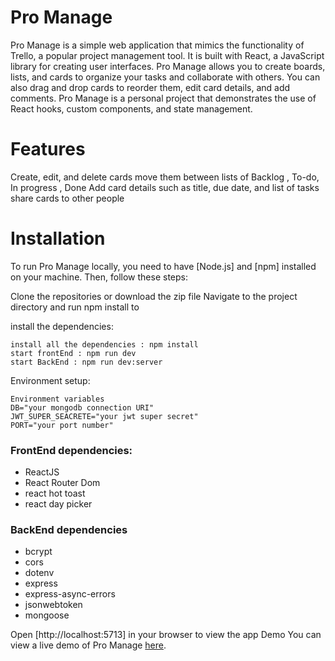 # Pro Manage

Pro Manage is a simple web application that mimics the functionality of Trello, a popular project management tool. It is built with React, a JavaScript library for creating user interfaces. Pro Manage allows you to create boards, lists, and cards to organize your tasks and collaborate with others. You can also drag and drop cards to reorder them, edit card details, and add comments. Pro Manage is a personal project that demonstrates the use of React hooks, custom components, and state management.

# Features

Create, edit, and delete cards
move them between lists of Backlog , To-do, In progress , Done
Add card details such as title, due date, and list of tasks
share cards to other people

# Installation

To run Pro Manage locally, you need to have [Node.js] and [npm] installed on your machine. Then, follow these steps:

Clone the repositories or download the zip file
Navigate to the project directory and run npm install to

install the dependencies:

```
install all the dependencies : npm install
start frontEnd : npm run dev
start BackEnd : npm run dev:server
```

Environment setup:

```
Environment variables
DB="your mongodb connection URI"
JWT_SUPER_SEACRETE="your jwt super secret"
PORT="your port number"
```

### FrontEnd dependencies:

- ReactJS
- React Router Dom
- react hot toast
- react day picker

### BackEnd dependencies

- bcrypt
- cors
- dotenv
- express
- express-async-errors
- jsonwebtoken
- mongoose

Open [http://localhost:5713] in your browser to view the app
Demo
You can view a live demo of Pro Manage [here](https://pro-manage-yesrab.vercel.app/).

